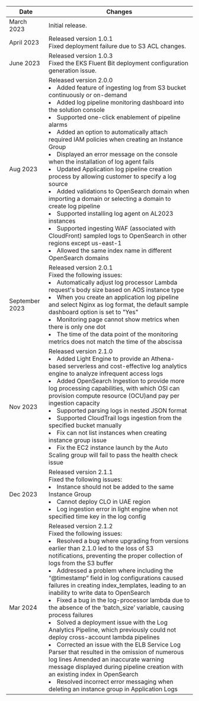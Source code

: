 | Date       | Changes                                                            |
|------------|-------------------------------------------------------------------|
| March 2023  | Initial release.  |
| April 2023 | Released version 1.0.1</br>Fixed deployment failure due to S3 ACL changes.                     |
| June 2023 |  Released version 1.0.3</br>Fixed the EKS Fluent Bit deployment configuration generation issue.                                               |
| Aug 2023 | Released version 2.0.0</br> <li> Added feature of ingesting log from S3 bucket continuously or on-demand</br> <li> Added log pipeline monitoring dashboard into the solution console</br> <li>Supported one-click enablement of pipeline alarms</br>  <li> Added an option to automatically attach required IAM policies when creating an Instance Group</br> <li> Displayed an error message on the console when the installation of log agent fails</br> <li> Updated Application log pipeline creation process by allowing customer to specify a log source</br> <li> Added validations to OpenSearch domain when importing a domain or selecting a domain to create log pipeline</br> <li> Supported installing log agent on AL2023 instances</br> <li>Supported ingesting WAF (associated with CloudFront) sampled logs to OpenSearch in other regions except us-east-1</br> <li> Allowed the same index name in different OpenSearch domains                                           |
| September 2023 |  Released version 2.0.1</br>Fixed the following issues: <li> Automatically adjust log processor Lambda request's body size based on AOS instance type    </br><li>When you create an application log pipeline and select Nginx as log format, the default sample dashboard option is set to "Yes" </br>  <li>Monitoring page cannot show metrics when there is only one dot</br> <li>  The time of the data point of the monitoring metrics does not match the time of the abscissa                                   |
| Nov 2023 |  Released version 2.1.0</br><li> Added Light Engine to provide an Athena-based serverless and cost-effective log analytics engine to analyze infrequent access logs	     </br><li>Added OpenSearch Ingestion to provide more log processing capabilities, with which OSI can provision compute resource (OCU)and pay per ingestion capacity  </br>  <li> Supported parsing logs in nested JSON format</br> <li>  Supported CloudTrail logs ingestion from the specified bucket manually   </br> <li> Fix can not list instances when creating instance group issue </br> <li> Fix the EC2 instance launch by the Auto Scaling group will fail to pass the health check issue                                |
| Dec 2023 |  Released version 2.1.1</br> Fixed the following issues: <li> Instance should not be added to the same Instance Group	     </br><li>Cannot deploy CLO in UAE region  </br>  <li> Log ingestion error in light engine when not specified time key in the log config </br>    |
| Mar 2024 |  Released version 2.1.2</br>Fixed the following issues: <li> Resolved a bug where upgrading from versions earlier than 2.1.0 led to the loss of S3 notifications, preventing the proper collection of logs from the S3 buffer    </br><li>Addressed a problem where including the “@timestamp” field in log configurations caused failures in creating index_templates, leading to an inability to write data to OpenSearch </br>  <li>Fixed a bug in the log-processor lambda due to the absence of the ‘batch_size’ variable, causing process failures</br> <li>  Solved a deployment issue with the Log Analytics Pipeline, which previously could not deploy cross-account lambda pipelines </br> <li> Corrected an issue with the ELB Service Log Parser that resulted in the omission of numerous log lines  Amended an inaccurate warning message displayed during pipeline creation with an existing index in OpenSearch </br> <li> Resolved incorrect error messaging when deleting an instance group in Application Logs                               |
